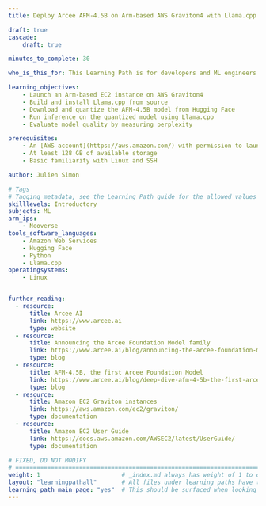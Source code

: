 ```yaml
---
title: Deploy Arcee AFM-4.5B on Arm-based AWS Graviton4 with Llama.cpp

draft: true
cascade:
    draft: true

minutes_to_complete: 30

who_is_this_for: This Learning Path is for developers and ML engineers who want to deploy Arcee's AFM-4.5B small language model on AWS Graviton4 instances using Llama.cpp.

learning_objectives:
    - Launch an Arm-based EC2 instance on AWS Graviton4
    - Build and install Llama.cpp from source
    - Download and quantize the AFM-4.5B model from Hugging Face
    - Run inference on the quantized model using Llama.cpp
    - Evaluate model quality by measuring perplexity

prerequisites:
    - An [AWS account](https://aws.amazon.com/) with permission to launch Graviton4 (c8g.4xlarge or larger) instances
    - At least 128 GB of available storage
    - Basic familiarity with Linux and SSH

author: Julien Simon

# Tags
# Tagging metadata, see the Learning Path guide for the allowed values
skilllevels: Introductory
subjects: ML
arm_ips:
    - Neoverse
tools_software_languages:
    - Amazon Web Services
    - Hugging Face
    - Python
    - Llama.cpp
operatingsystems:
    - Linux


further_reading:
  - resource:
      title: Arcee AI
      link: https://www.arcee.ai
      type: website
  - resource:
      title: Announcing the Arcee Foundation Model family
      link: https://www.arcee.ai/blog/announcing-the-arcee-foundation-model-family
      type: blog
  - resource:
      title: AFM-4.5B, the first Arcee Foundation Model
      link: https://www.arcee.ai/blog/deep-dive-afm-4-5b-the-first-arcee-foundational-model
      type: blog
  - resource:
      title: Amazon EC2 Graviton instances
      link: https://aws.amazon.com/ec2/graviton/
      type: documentation
  - resource:
      title: Amazon EC2 User Guide
      link: https://docs.aws.amazon.com/AWSEC2/latest/UserGuide/
      type: documentation

# FIXED, DO NOT MODIFY
# ================================================================================
weight: 1                       # _index.md always has weight of 1 to order correctly
layout: "learningpathall"       # All files under learning paths have this same wrapper
learning_path_main_page: "yes"  # This should be surfaced when looking for related content. Only set for _index.md of learning path content.
---
```

